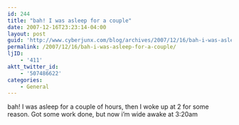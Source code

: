 ```yaml
---
id: 244
title: "bah! I was asleep for a couple"
date: 2007-12-16T23:23:14-04:00
layout: post
guid: 'http://www.cyberjunx.com/blog/archives/2007/12/16/bah-i-was-asleep-for-a-couple/'
permalink: /2007/12/16/bah-i-was-asleep-for-a-couple/
ljID:
    - '411'
aktt_twitter_id:
    - '507486622'
categories:
    - General
---
```


bah! I was asleep for a couple of hours, then I woke up at 2 for some reason. Got some work done, but now i’m wide awake at 3:20am
